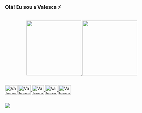 ### Olá! Eu sou a Valesca ⚡

##

<div align="center">
  <a href="https://github.com/valescaalvesc">
  <img height="180em" src="https://github-readme-stats.vercel.app/api?username=valescaalvesc&show_icons=true&theme=dracula&include_all_commits=true&count_private=true"/>
  <img height="180em" src="https://github-readme-stats.vercel.app/api/top-langs/?username=valescaalvesc&layout=compact&langs_count=7&theme=dracula"/>
</div>
  
  ##
  
  <img align="center" alt="Valesca-Js" height="30" width="40" src="https://cdn.jsdelivr.net/gh/devicons/devicon/icons/java/java-original-wordmark.svg">
  <img align="center" alt="Valesca-Js" height="30" width="40" src="https://cdn.jsdelivr.net/gh/devicons/devicon/icons/javascript/javascript-original.svg">
  <img align="center" alt="Valesca-Js" height="30" width="40" src="https://cdn.jsdelivr.net/gh/devicons/devicon/icons/python/python-original.svg">
  <img align="center" alt="Valesca-Js" height="30" width="40" src="https://cdn.jsdelivr.net/gh/devicons/devicon/icons/html5/html5-original.svg">
  <img align="center" alt="Valesca-Js" height="30" width="40" src="https://cdn.jsdelivr.net/gh/devicons/devicon/icons/css3/css3-original.svg">
  
  ##
  
<div>
  <a href="https://www.linkedin.com/in/valesca-alves-99097a21b" target="_blank"><img src="https://img.shields.io/badge/LinkedIn-0077B5?style=for-the-badge&logo=linkedin&logoColor=white" target="_blank"></a> 
</div>
